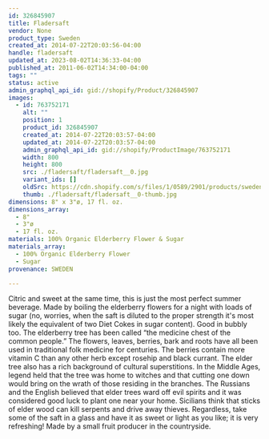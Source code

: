 ```yaml
---
id: 326845907
title: Fladersaft
vendor: None
product_type: Sweden
created_at: 2014-07-22T20:03:56-04:00
handle: fladersaft
updated_at: 2023-08-02T14:36:33-04:00
published_at: 2011-06-02T14:34:00-04:00
tags: ""
status: active
admin_graphql_api_id: gid://shopify/Product/326845907
images:
  - id: 763752171
    alt: ""
    position: 1
    product_id: 326845907
    created_at: 2014-07-22T20:03:57-04:00
    updated_at: 2014-07-22T20:03:57-04:00
    admin_graphql_api_id: gid://shopify/ProductImage/763752171
    width: 800
    height: 800
    src: ./fladersaft/fladersaft__0.jpg
    variant_ids: []
    oldSrc: https://cdn.shopify.com/s/files/1/0589/2901/products/sweden26.jpeg?v=1406073837
    thumb: ./fladersaft/fladersaft__0-thumb.jpg
dimensions: 8" x 3"ø, 17 fl. oz.
dimensions_array:
  - 8"
  - 3"ø
  - 17 fl. oz.
materials: 100% Organic Elderberry Flower & Sugar
materials_array:
  - 100% Organic Elderberry Flower
  - Sugar
provenance: SWEDEN

---
```


Citric and sweet at the same time, this is just the most perfect summer beverage. Made by boiling the elderberry flowers for a night with loads of sugar (no, worries, when the saft is diluted to the proper strength it's most likely the equivalent of two Diet Cokes in sugar content). Good in bubbly too. The elderberry tree has been called “the medicine chest of the common people.” The flowers, leaves, berries, bark and roots have all been used in traditional folk medicine for centuries. The berries contain more vitamin C than any other herb except rosehip and black currant. The elder tree also has a rich background of cultural superstitions. In the Middle Ages, legend held that the tree was home to witches and that cutting one down would bring on the wrath of those residing in the branches. The Russians and the English believed that elder trees ward off evil spirits and it was considered good luck to plant one near your home. Sicilians think that sticks of elder wood can kill serpents and drive away thieves. Regardless, take some of the saft in a glass and have it as sweet or light as you like; it is very refreshing! Made by a small fruit producer in the countryside.